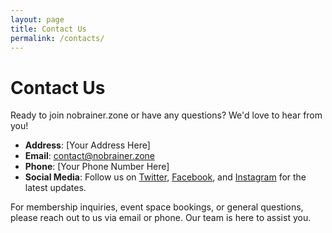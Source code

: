 ```yaml
---
layout: page
title: Contact Us
permalink: /contacts/
---
```

# Contact Us

Ready to join nobrainer.zone or have any questions? We'd love to hear from you!

- **Address**: [Your Address Here]
- **Email**: contact@nobrainer.zone
- **Phone**: [Your Phone Number Here]
- **Social Media**: Follow us on [Twitter](#), [Facebook](#), and [Instagram](#) for the latest updates.

For membership inquiries, event space bookings, or general questions, please reach out to us via email or phone. Our team is here to assist you.
